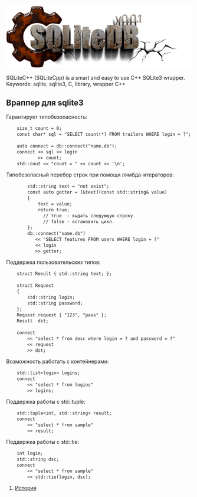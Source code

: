 
[![logo](docs/SQLiteDB25.png)](docs/home.md "for developers") 

SQLiteC++ (SQLiteCpp) is a smart and easy to use C++ SQLite3 wrapper.  
Keywords: sqlite, sqlite3, C, library, wrapper C++  

Враппер для sqlite3  
-------------------

Гарантирует типобезопасность:  

```
    size_t count = 0;
    const char* sql = "SELECT count(*) FROM trailers WHERE login = ?";

    auto connect = db::connect("name.db");
    connect << sql << login 
            >> count;
    std::cout << "count = " << count << '\n';
```

Типобезопасный перебор строк при помощи лямбда-итераторов:

```
        std::string text = "not exist";
        const auto getter = [&text](const std::string& value)
        {
            text = value;
            return true; 
              // true  - выдать следующую строку.
              // false - остановить цикл.
        };
        db::connect("same.db") 
           << "SELECT features FROM users WHERE login = ?"
           << login
           >> getter;
```

Поддержка пользовательских типов:  

```
    struct Result { std::string text; }; 

    struct Request
    {
        std::string login;
        std::string password;
    };
    Request request { "123", "pass" };
    Result  dst;

    connect 
        << "select * from desc where login = ? and password = ?"
        << request
        >> dst;
```

Возможность работать с контейнерами:  

```
    std::list<login> logins;
    connect 
        << "select * from logins" 
        >> logins;
```

Поддержка работы с std::tuple:  

```
    std::tuple<int, std::string> result;
    connect 
        << "select * from sample" 
        >> result;
```

Поддержка работы с std::tie:  


```
    int login;
    std::string dsc;
    connect
        << "select * from sample" 
        >> std::tie(login, dsc);
```

1) [История](docs/history.md)  


